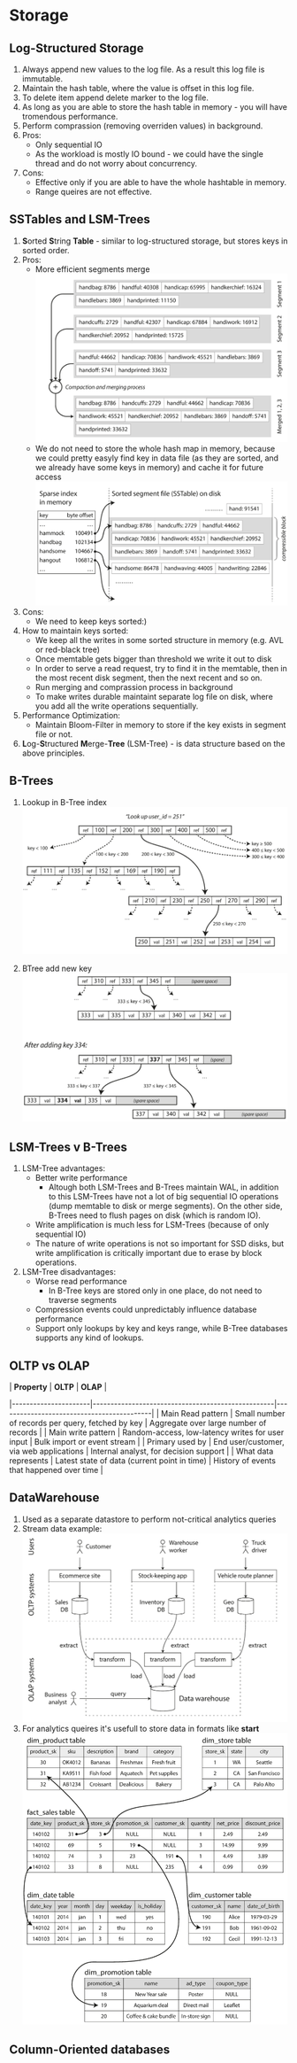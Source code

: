 # Storage

## Log-Structured Storage
1. Always append new values to the log file. As a result this log file is immutable.
1. Maintain the hash table, where the value is offset in this log file.
1. To delete item append delete marker to the log file.
1. As long as you are able to store the hash table in memory - you will have tromendous performance.
1. Perform comprassion (removing overriden values) in background.
1. Pros:
    * Only sequential IO
    * As the workload is mostly IO bound - we could have the single thread and do not worry about concurrency.
1. Cons:
    * Effective only if you are able to have the whole hashtable in memory.
    * Range queires are not effective.

## SSTables and LSM-Trees
1. **S**orted **S**tring **Table** - similar to log-structured storage, but stores keys in sorted order.
1. Pros:
    * More efficient segments merge
        ![SSTable Merge segments](./img/sstable-merge-segments.png)
    * We do not need to store the whole hash map in memory, because we could pretty easyly find key in data file (as they are sorted, and we already have some keys in memory) and cache it for future access
        ![SSTable Find Key](./img/sstable-find-key.png)
1. Cons:
    * We need to keep keys sorted:)
1. How to maintain keys sorted:
    * We keep all the writes in some sorted structure in memory (e.g. AVL or red-black tree)
    * Once memtable gets bigger than threshold we write it out to disk
    * In order to serve a read request, try to find it in the memtable, then in the most recent disk segment, then the next recent and so on.
    * Run merging and comprassion process in background
    * To make writes durable maintaint separate log file on disk, where you add all the write operations sequentially.
1. Performance Optimization:
    * Maintain Bloom-Filter in memory to store if the key exists in segment file or not.
1. **L**og-**S**tructured **M**erge-**Tree** (LSM-Tree) - is data structure based on the above principles.

## B-Trees
1. Lookup in B-Tree index
    ![Btree Lookup](./img/btree-lookup.png)

1. BTree add new key
    ![BTree add Key](./img/btree-add.png)

## LSM-Trees v B-Trees
1. LSM-Tree advantages:
    * Better write performance
        * Altough both LSM-Trees and B-Trees maintain WAL, in addition to this LSM-Trees have not a lot of big sequential IO operations (dump memtable to disk or merge segments). On the other side, B-Trees need to flush pages on disk (which is random IO).
    * Write amplification is much less for LSM-Trees (because of only sequential IO)
    * The nature of write operations is not so important for SSD disks, but write amplification is critically important due to erase by block operations.
1. LSM-Tree disadvantages:
    * Worse read performance
        * In B-Tree keys are stored only in one place, do not need to traverse segments
    * Compression events could unpredictably influence database performance
    * Support only lookups by key and keys range, while B-Tree databases supports any kind of lookups.

## OLTP vs OLAP
| **Property**         | **OLTP**                                          | **OLAP**                                  |

|----------------------|---------------------------------------------------|-------------------------------------------|
| Main Read pattern    | Small number of records per query, fetched by key | Aggregate over large number of records    |
| Main write pattern   | Random-access, low-latency writes for user input  | Bulk import or event stream               |
| Primary used by      | End user/customer, via web applications           | Internal analyst, for decision support    |
| What data represents | Latest state of data (current point in time)      | History of events that happened over time |

## DataWarehouse
1. Used as a separate datastore to perform not-critical analytics queries
1. Stream data example:
    ![Data Warehouse Streaming](./img/data-warehouse-streaming.png)
1. For analytics queires it's usefull to store data in formats like **start**
    ![Data Warehouse Start](./img/data-warehouse-start.png)

## Column-Oriented databases

